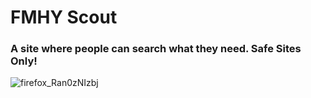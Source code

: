 # FMHY Scout
### A site where people can search what they need. Safe Sites Only!
![firefox_Ran0zNIzbj](https://github.com/user-attachments/assets/bdb5d5e7-9a9a-4301-90fe-14fe1b5e28fd)
